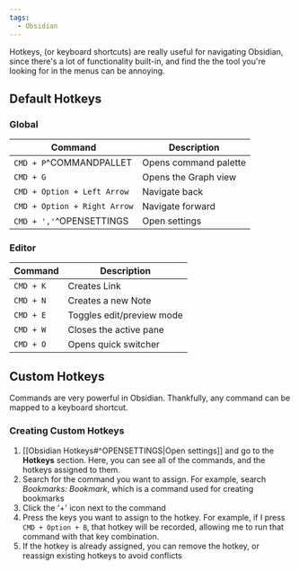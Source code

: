 ```yaml
---
tags:
  - Obsidian
---
```


Hotkeys, (or keyboard shortcuts) are really useful for navigating Obsidian, since there's a lot of functionality built-in, and find the the tool you're looking for in the menus can be annoying. 

## Default Hotkeys
### Global 
|Command        | Description   |
|---------------|---------------|
|`CMD + P`^COMMANDPALLET|Opens command palette|
|`CMD + G`| Opens the Graph view |
|`CMD + Option + Left Arrow` | Navigate back|
|`CMD + Option + Right Arrow` | Navigate forward|
|`CMD + ','`^OPENSETTINGS | Open settings|

### Editor

|Command|Description |
|-----------|-------------|
| `CMD + K`  | Creates Link|
| `CMD + N` | Creates a new Note|
| `CMD + E` | Toggles edit/preview mode|
| `CMD + W`| Closes the active pane|
|`CMD + O`| Opens quick switcher |

## Custom Hotkeys
Commands are very powerful in Obsidian. Thankfully, any command can be mapped to a keyboard shortcut. 
### Creating Custom Hotkeys
1. [[Obsidian Hotkeys#^OPENSETTINGS|Open settings]] and go to the **Hotkeys**
section. Here, you can see all of the commands, and the hotkeys assigned to them. 
2. Search for the command you want to assign. For example, search *Bookmarks: Bookmark*, which is a command used for creating bookmarks
3. Click the '+' icon next to the command
4. Press the keys you want to assign to the hotkey. For example, if I press `CMD + Option + B`, that hotkey will be recorded, allowing me to run that command with that key combination.
5. If the hotkey is already assigned, you can remove the hotkey, or reassign existing hotkeys to avoid conflicts

